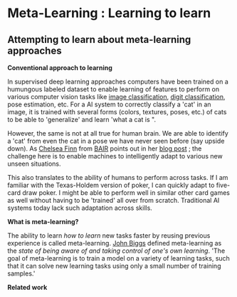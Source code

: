 # Meta-Learning : Learning to learn 

## Attempting to learn about meta-learning approaches

**Conventional approach to learning** 

In supervised deep learning approaches computers have been trained on a humungous labeled dataset to enable learning of features to perform on various computer vision tasks like [image classification](http://www.image-net.org/challenges/LSVRC/), [digit classification](http://yann.lecun.com/exdb/mnist/), pose estimation, etc. For a AI system to correctly classify a 'cat' in an image, it is trained with several forms (colors, textures, poses, etc.) of cats to be able to 'generalize' and learn 'what a cat is ".

However, the same is not at all true for human brain. We are able to identify a 'cat' from even the cat in a pose we have never seen before (say upside down). As [Chelsea Finn](http://people.eecs.berkeley.edu/~cbfinn/) from [BAIR](http://bair.berkeley.edu/) points out in her [blog post](http://bair.berkeley.edu/blog/2017/07/18/learning-to-learn/) ; the challenge here is to enable machines to intelligently adapt to various new unseen situations.

This also translates to the ability of humans to perform across tasks. If I am familiar with the Texas-Holdem version of poker, I can quickly adapt to five-card draw poker. I might be able to perform well in similar other card games as well without having to be 'trained' all over from scratch. Traditional AI systems today lack such adaptation across skills.

**What is meta-learning?**

The ability to learn *how to learn* new tasks faster by reusing previous experience is called meta-learning. [John Biggs](http://onlinelibrary.wiley.com/doi/10.1111/j.2044-8279.1985.tb02625.x/abstract) defined meta-learning as the *state of being aware of and taking control of one's own learning*.  'The goal of meta-learning is to train a model on a variety of learning tasks, such that it can solve new learning tasks using only a small number of training samples.'

**Related work**


